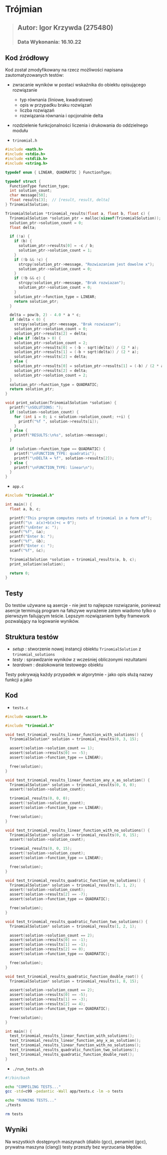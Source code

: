 # Trójmian

>## Autor: Igor Krzywda (275480)
>### Data Wykonania: 16.10.22

## Kod źródłowy

Kod został zmodyfikowany na rzecz możliwości napisana zautomatyzowanych testów:

* zwracanie wyników w postaci wskaźnika do obiektu opisującego rozwiązanie
  * typ równania (liniowe, kwadratowe)
  * opis w przypadku braku rozwiązań
  * liczba rozwiązań
  * rozwiązania równania i opcjonalnie delta
* rozdzielenie funkcjonalności liczenia i drukowania do oddzielnego modułu


* `trinomial.h`

```c
#include <math.h>
#include <stdio.h>
#include <stdlib.h>
#include <string.h>

typedef enum { LINEAR, QUADRATIC } FunctionType;

typedef struct {
  FunctionType function_type;
  int solution_count;
  char message[50];
  float results[3];  // [result, result, delta]
} TrinomialSolution;

TrinomialSolution *trinomial_results(float a, float b, float c) {
  TrinomialSolution *solution_ptr = malloc(sizeof(TrinomialSolution));
  solution_ptr->solution_count = 0;
  float delta;

  if (!a) {
    if (b) {
      solution_ptr->results[0] = -c / b;
      solution_ptr->solution_count = 1;
    }
    if (!b && !c) {
      strcpy(solution_ptr->message, "Rozwiazaniem jest dowolne x");
      solution_ptr->solution_count = 0;
    }
    if (!b && c) {
      strcpy(solution_ptr->message, "Brak rozwiazan");
      solution_ptr->solution_count = 0;
    }
    solution_ptr->function_type = LINEAR;
    return solution_ptr;
  }

  delta = pow(b, 2) - 4.0 * a * c;
  if (delta < 0) {
    strcpy(solution_ptr->message, "Brak rozwiazan");
    solution_ptr->solution_count = 0;
    solution_ptr->results[2] = delta;
  } else if (delta > 0) {
    solution_ptr->solution_count = 2;
    solution_ptr->results[0] = (-b - sqrt(delta)) / (2 * a);
    solution_ptr->results[1] = (-b + sqrt(delta)) / (2 * a);
    solution_ptr->results[2] = delta;
  } else {
    solution_ptr->results[0] = solution_ptr->results[1] = (-b) / (2 * a);
    solution_ptr->results[2] = delta;
    solution_ptr->solution_count = 2;
  }
  solution_ptr->function_type = QUADRATIC;
  return solution_ptr;
}

void print_solution(TrinomialSolution *solution) {
  printf("\nSOLUTIONS: ");
  if (solution->solution_count) {
    for (int i = 0; i < solution->solution_count; ++i) {
      printf("%f ", solution->results[i]);
    }
  } else {
    printf("RESULTS:\n%s", solution->message);
  }

  if (solution->function_type == QUADRATIC) {
    printf("\nFUNCTION_TYPE: quadratic");
    printf("\nDELTA = %f", solution->results[2]);
  } else {
    printf("\nFUNCTION_TYPE: linear\n");
  }
}
```

* `app.c`

```c
#include "trinomial.h"

int main() {
  float a, b, c;

  printf("This program computes roots of trinomial in a form of");
  printf("\n  a(x)+b(x)+c = 0");
  printf("\nEnter a: ");
  scanf("%f", &a);
  printf("Enter b: ");
  scanf("%f", &b);
  printf("Enter c: ");
  scanf("%f", &c);

  TrinomialSolution *solution = trinomial_results(a, b, c);
  print_solution(solution);

  return 0;
}
```


## Testy

Do testów używane są asercje - nie jest to najlepsze rozwiązanie, ponieważ
asercje terminują program na fałszywe wyrażenie zatem wiadomo tylko o pierwszym
failującym teście. Lepszym rozwiązaniem byłby framework pozwalający na logowanie
wyników.

## Struktura testów

* *setup* : stworzenie nowej instancji obiektu `TrinomialSolution` z `trinomial_solutions`
* *testy* : sprawdzanie wyników z wcześniej obliczonymi rezultatami
* *teardown* : dealokowanie testowego obiektu

Testy pokrywają każdy przypadek w algorytmie - jako opis służą nazwy funkcji a jako


## Kod

* `tests.c`

```c
#include <assert.h>

#include "trinomial.h"

void test_trinomial_results_linear_function_with_solutions() {
  TrinomialSolution* solution = trinomial_results(0, 3, 15);

  assert(solution->solution_count == 1);
  assert(solution->results[0] == -5);
  assert(solution->function_type == LINEAR);

  free(solution);
}

void test_trinomial_results_linear_function_any_x_as_solution() {
  TrinomialSolution* solution = trinomial_results(0, 0, 0);
  assert(!solution->solution_count);

  trinomial_results(0, 0, 0);
  assert(!solution->solution_count);
  assert(solution->function_type == LINEAR);

  free(solution);
}

void test_trinomial_results_linear_function_with_no_solutions() {
  TrinomialSolution* solution = trinomial_results(0, 0, 15);
  assert(!solution->solution_count);

  trinomial_results(0, 0, 15);
  assert(!solution->solution_count);
  assert(solution->function_type == LINEAR);

  free(solution);
}

void test_trinomial_results_quadratic_function_no_solutions() {
  TrinomialSolution* solution = trinomial_results(1, 1, 2);
  assert(!solution->solution_count);
  assert(solution->results[2] == -7);
  assert(solution->function_type == QUADRATIC);

  free(solution);
}

void test_trinomial_results_quadratic_function_two_solutions() {
  TrinomialSolution* solution = trinomial_results(1, 2, 1);

  assert(solution->solution_count == 2);
  assert(solution->results[0] == -1);
  assert(solution->results[1] == -1);
  assert(solution->results[2] == 0);
  assert(solution->function_type == QUADRATIC);

  free(solution);
}

void test_trinomial_results_quadratic_function_double_root() {
  TrinomialSolution* solution = trinomial_results(1, 8, 15);

  assert(solution->solution_count == 2);
  assert(solution->results[0] == -5);
  assert(solution->results[1] == -3);
  assert(solution->results[2] == 4);
  assert(solution->function_type == QUADRATIC);

  free(solution);
}

int main() {
  test_trinomial_results_linear_function_with_solutions();
  test_trinomial_results_linear_function_any_x_as_solution();
  test_trinomial_results_linear_function_with_no_solutions();
  test_trinomial_results_quadratic_function_two_solutions();
  test_trinomial_results_quadratic_function_double_root();
}
```

* `./run_tests.sh`

```bash
#!/bin/bash

echo "COMPILING TESTS..."
gcc -std=c99 -pedantic -Wall app/tests.c -lm -o tests

echo "RUNNING TESTS..."
./tests

rm tests
```

## Wyniki
 
Na wszystkich dostępnych maszynach (diablo (gcc), penamint (gcc), prywatna maszyna (clang)) 
testy przeszły bez wyrzucania błędów.

